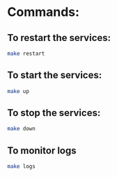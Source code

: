 # Commands:

## To restart the services:
```bash
make restart
```

## To start the services:
```bash
make up
```

## To stop the services:
```bash
make down
```

## To monitor logs
```bash
make logs
```
